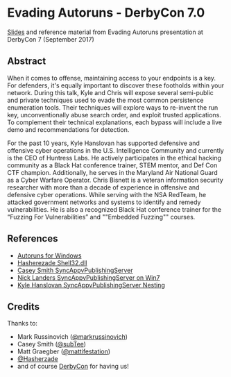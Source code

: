 # Evading Autoruns - DerbyCon 7.0
[Slides](https://github.com/huntresslabs/evading-autoruns/raw/master/Evading_Autoruns_Slides.pdf) and reference material from Evading Autoruns presentation at DerbyCon 7 (September 2017)

## Abstract
When it comes to offense, maintaining access to your endpoints is a key. For defenders, it's equally important to discover these footholds within your network. During this talk, Kyle and Chris will expose several semi-public and private techniques used to evade the most common persistence enumeration tools. Their techniques will explore ways to re-invent the run key, unconventionally abuse search order, and exploit trusted applications. To complement their technical explanations, each bypass will include a live demo and recommendations for detection.

For the past 10 years, Kyle Hanslovan has supported defensive and offensive cyber operations in the U.S. Intelligence Community and currently is the CEO of Huntress Labs. He actively participates in the ethical hacking community as a Black Hat conference trainer, STEM mentor, and Def Con CTF champion. Additionally, he serves in the Maryland Air National Guard as a Cyber Warfare Operator. Chris Bisnett is a veteran information security researcher with more than a decade of experience in offensive and defensive cyber operations. While serving with the NSA RedTeam, he attacked government networks and systems to identify and remedy vulnerabilities. He is also a recognized Black Hat conference trainer for the “Fuzzing For Vulnerabilities” and ""Embedded Fuzzing"" courses.

## References
* [Autoruns for Windows](https://docs.microsoft.com/en-us/sysinternals/downloads/autoruns)
* [Hasherezade Shell32.dll](https://twitter.com/hasherezade/status/849756054145699840)
* [Casey Smith SyncAppvPublishingServer](https://twitter.com/subTee/status/855738126882316288)
* [Nick Landers SyncAppvPublishingServer on Win7](https://twitter.com/monoxgas/status/895417000410861568)
* [Kyle Hanslovan SyncAppvPublishingServer Nesting](https://twitter.com/KyleHanslovan/status/905189665120149506)

## Credits
Thanks to:
* Mark Russinovich ([@markrussinovich](https://twitter.com/markrussinovich))
* Casey Smith ([@subTee](https://twitter.com/subtee))
* Matt Graegber ([@mattifestation](https://twitter.com/mattifestation))
* [@Hasherzade](https://twitter.com/hasherezade)
* and of course [DerbyCon](https://www.derbycon.com/) for having us!
